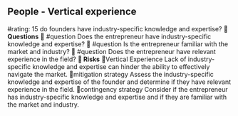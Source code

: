 

## People - Vertical experience
#rating: 15
do founders have industry-specific knowledge and expertise?
**💭 Questions**
💭 #question Does the entrepreneur have industry-specific knowledge and expertise?
 💭 #question Is the entrepreneur familiar with the market and industry?
 💭 #question Does the entrepreneur have relevant experience in the field?
**🚨 Risks**
🚨Vertical Experience
Lack of industry-specific knowledge and expertise can hinder the ability to effectively navigate the market.
🚨mitigation strategy
Assess the industry-specific knowledge and expertise of the founder and determine if they have relevant experience in the field.
🚨contingency strategy
Consider if the entrepreneur has industry-specific knowledge and expertise and if they are familiar with the market and industry.




